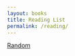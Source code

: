 ```yaml
---
layout: books
title: Reading List
permalink: /reading/
---
```


<script>
    var sites = [
        'http://www.google.com',
        'http://www.stackoverflow.com',
        'http://www.example.com',
        'http://www.youtube.com'
    ];

    function randomSite() {
        var i = parseInt(Math.random() * sites.length);
        location.href = sites[i];
    }
</script>
<a href="#" onclick="randomSite();">Random</a>
